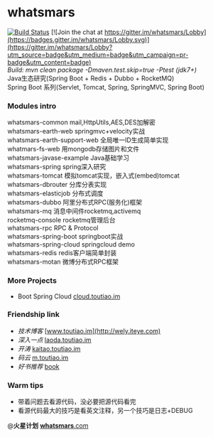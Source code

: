 # whatsmars
[![Build Status](https://travis-ci.org/javahongxi/whatsmars.svg?branch=master)](https://travis-ci.org/javahongxi/whatsmars)
[![Join the chat at https://gitter.im/whatsmars/Lobby](https://badges.gitter.im/whatsmars/Lobby.svg)](https://gitter.im/whatsmars/Lobby?utm_source=badge&utm_medium=badge&utm_campaign=pr-badge&utm_content=badge)
<br>*Build: mvn clean package -Dmaven.test.skip=true -Ptest (jdk7+)*
<br>Java生态研究(Spring Boot + Redis + Dubbo + RocketMQ)
<br>Spring Boot 系列(Servlet, Tomcat, Spring, SpringMVC, Spring Boot)

### Modules intro
whatsmars-common mail,HttpUtils,AES,DES加解密<br />
whatsmars-earth-web springmvc+velocity实战<br />
whatsmars-earth-support-web 全局唯一ID生成简单实现<br />
whatmars-fs-web 用mongodb存储图片和文件<br />
whatsmars-javase-example Java基础学习<br />
whatsmars-spring spring深入研究<br />
whatsmars-tomcat 模拟tomcat实现，嵌入式(embed)tomcat<br />
whatsmars-dbrouter 分库分表实现<br />
whatsmars-elasticjob 分布式调度<br />
whatsmars-dubbo 阿里分布式RPC(服务化)框架<br />
whatsmars-mq 消息中间件rocketmq,activemq<br />
rocketmq-console rocketmq管理后台<br />
whatsmars-rpc RPC & Protocol<br />
whatsmars-spring-boot springboot实战<br />
whatsmars-spring-cloud springcloud demo<br />
whatsmars-redis redis客户端简单封装 <br />
whatsmars-motan 微博分布式RPC框架 <br />

### More Projects
- Boot Spring Cloud [cloud.toutiao.im](http://cloud.toutiao.im)

### Friendship link
- *技术博客* [www.toutiao.im](http://wely.iteye.com)
- *深入一点* [laoda.toutiao.im](http://laoda.toutiao.im)
- *开涛* [kaitao.toutiao.im](http://kaitao.toutiao.im)
- *码云* [m.toutiao.im](http://m.toutiao.im)
- *好书推荐* [book](book/README.md)

### Warm tips
- 带着问题去看源代码，没必要把源代码看完
- 看源代码最大的技巧是看英文注释，另一个技巧是日志+DEBUG

@**火星计划** [**whatsmars**.com](http://whatsmars.com)

